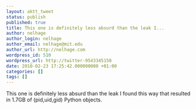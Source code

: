 ```yaml
---
layout: aktt_tweet
status: publish
published: true
title: This one is definitely less absurd than the leak I...
author: nelhage
author_login: nelhage
author_email: nelhage@mit.edu
author_url: http://nelhage.com
wordpress_id: 510
wordpress_url: http://twitter-9543345150
date: 2010-02-23 17:25:42.000000000 +01:00
categories: []
tags: []
---
```

This one is definitely less absurd than the leak I found this way
that resulted in 1.7GB of (pid,uid,gid) Python objects.
